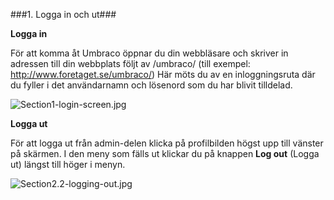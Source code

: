 ###1. Logga in och ut###

**Logga in**

För att komma åt Umbraco öppnar du din webbläsare och skriver in adressen till din webbplats följt av
/umbraco/ (till exempel: http://www.foretaget.se/umbraco/) Här möts du av en inloggningsruta där du fyller i
det användarnamn och lösenord som du har blivit tilldelad.

![Section1-login-screen.jpg](images/Section1-login-screen.jpg)

**Logga ut**

För att logga ut från admin-delen klicka på profilbilden högst upp till vänster på skärmen. I den meny som
fälls ut klickar du på knappen **Log out** (Logga ut) längst till höger i menyn.

![Section2.2-logging-out.jpg](images/Section2.2-logging-out.jpg)
